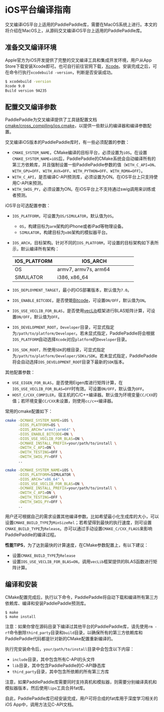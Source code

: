 # iOS平台编译指南
交叉编译iOS平台上适用的PaddlePaddle库，需要在MacOS系统上进行。本文的将介绍在MacOS上，从源码交叉编译iOS平台上适用的PaddlePaddle库。

## 准备交叉编译环境
Apple官方为iOS开发提供了完整的交叉编译工具和集成开发环境，用户从App Store下载安装Xcode即可。也可自行前往官网下载，[Xcode](https://developer.apple.com/cn/xcode/)。安装完成之后，可在命令行执行`xcodebuild -version`，判断是否安装成功。

```bash
$ xcodebuild -version
Xcode 9.0
Build version 9A235
```

## 配置交叉编译参数

PaddlePaddle为交叉编译提供了工具链配置文档[cmake/cross_compiling/ios.cmake](https://github.com/PaddlePaddle/Paddle/blob/develop/cmake/cross_compiling/ios.cmake)，以提供一些默认的编译器和编译参数配置。

交叉编译iOS版本的PaddlePaddle库时，有一些必须配置的参数：

- `CMAKE_SYSTEM_NAME`，CMake编译的目标平台，必须设置为`iOS`。在设置`CMAKE_SYSTEM_NAME=iOS`后，PaddlePaddle的CMake系统会自动编译所有的第三方依赖库，并且强制设置一些PaddlePaddle参数的值（`WITH_C_API=ON`、`WITH_GPU=OFF`、`WITH_AVX=OFF`、`WITH_PYTHON=OFF`、`WITH_RDMA=OFF`）。
- `WITH_C_API`，是否编译C-API预测库，必须设置为ON。在iOS平台上只支持使用C-API来预测。
- `WITH_SWIG_PY`，必须设置为ON。在iOS平台上不支持通过swig调用来训练或者预测。

iOS平台可选配置参数：

- `IOS_PLATFORM`，可设置为`OS/SIMULATOR`，默认值为`OS`。
  - `OS`，构建目标为`arm`架构的iPhone或者iPad等物理设备。
  - `SIMULATOR`，构建目标为`x86`架构的模拟器平台。
- `IOS_ARCH`，目标架构。针对不同的`IOS_PLATFORM`，可设置的目标架构如下表所示，默认编译所有架构：

    <table class="docutils">
    <colgroup>
      <col width="35%" />
      <col width="65%" />
    </colgroup>
    <thead valign="bottom">
      <tr class="row-odd">
      <th class="head">IOS_PLATFORM</th>
      <th class="head">IOS_ARCH</th>
    </tr>
    </thead>
    <tbody valign="top">
      <tr class="row-even">
      <td>OS</td>
      <td>armv7, armv7s, arm64 </td>
    </tr>
    <tr class="row-odd">
      <td>SIMULATOR</td>
      <td>i386, x86_64 </td>
    </tr>
    </tbody>
    </table>

- `IOS_DEPLOYMENT_TARGET`，最小的iOS部署版本，默认值为`7.0`。
- `IOS_ENABLE_BITCODE`，是否使能[Bitcode](https://developer.apple.com/library/content/documentation/IDEs/Conceptual/AppDistributionGuide/AppThinning/AppThinning.html#//apple_ref/doc/uid/TP40012582-CH35-SW3)，可设置`ON/OFF`，默认值为`ON`。
- `IOS_USE_VECLIB_FOR_BLAS`，是否使用[vecLib](https://developer.apple.com/documentation/accelerate/veclib)框架进行BLAS矩阵计算，可设置`ON/OFF`，默认值为`OFF`。
- `IOS_DEVELOPMENT_ROOT`，`Developer`目录，可显式指定为`/path/to/platform/Developer`。若未显式指定，PaddlePaddle将会根据`IOS_PLATFORM`自动选择`Xcode`对应`platform`的`Developer`目录。
- `IOS_SDK_ROOT`，所使用`SDK`的根目录，可显式指定为`/path/to/platform/Developer/SDKs/SDK`。若未显式指定，PaddlePaddle将会自动选择`IOS_DEVELOPMENT_ROOT`目录下最新的`SDK`版本。

其他配置参数：

- `USE_EIGEN_FOR_BLAS`，是否使用Eigen库进行矩阵计算，在`IOS_USE_VECLIB_FOR_BLAS=OFF`时有效。可设置`ON/OFF`，默认值为`OFF`。
- `HOST_C/CXX_COMPILER`，宿主机的C/C++编译器。默认值为环境变量`CC/CXX`的值；若环境变量`CC/CXX`未设置，则使用`cc/c++`编译器。

常用的cmake配置如下：

```bash
cmake -DCMAKE_SYSTEM_NAME=iOS \
      -DIOS_PLATFORM=OS \
      -DIOS_ARCH="armv7;arm64" \
      -DIOS_ENABLE_BITCODE=ON \
      -DIOS_USE_VECLIB_FOR_BLAS=ON \
      -DCMAKE_INSTALL_PREFIX=your/path/to/install \
      -DWITH_C_API=ON \
      -DWITH_TESTING=OFF \
      -DWITH_SWIG_PY=OFF \
      ..
```

```bash
cmake -DCMAKE_SYSTEM_NAME=iOS \
      -DIOS_PLATFORM=SIMULATOR \
      -DIOS_ARCH="x86_64" \
      -DIOS_USE_VECLIB_FOR_BLAS=ON \
      -DCMAKE_INSTALL_PREFIX=your/path/to/install \
      -DWITH_C_API=ON \
      -DWITH_TESTING=OFF \
      -DWITH_SWIG_PY=OFF \
      ..
```

用户还可根据自己的需求设置其他编译参数。比如希望最小化生成库的大小，可以设置`CMAKE_BUILD_TYPE`为`MinSizeRel`；若希望得到最快的执行速度，则可设置`CMAKE_BUILD_TYPE`为`Release`。亦可以通过手动设置`CMAKE_C/CXX_FLAGS`来影响PaddlePaddle的编译过程。

**性能TIPS**，为了达到最快的计算速度，在CMake参数配置上，有以下建议：

- 设置`CMAKE_BUILD_TYPE`为`Release`
- 设置`IOS_USE_VECLIB_FOR_BLAS=ON`，调用`vecLib`框架提供的BLAS函数进行矩阵计算。

## 编译和安装

CMake配置完成后，执行以下命令，PaddlePaddle将自动下载和编译所有第三方依赖库、编译和安装PaddlePaddle预测库。

```
$ make
$ make install
```

注意：如果你曾在源码目录下编译过其他平台的PaddlePaddle库，请先使用`rm -rf`命令删除`third_party`目录和`build`目录，以确保所有的第三方依赖库和PaddlePaddle代码都是针对新的CMake配置重新编译的。

执行完安装命令后，`your/path/to/install`目录中会包含以下内容：

- `include`目录，其中包含所有C-API的头文件
- `lib`目录，其中包含PaddlePaddle的C-API静态库
- `third_party`目录，其中包含所依赖的所有第三方库

注意，如果PaddlePaddle库需要同时支持真机和模拟器，则需要分别编译真机和模拟器版本，然后使用`lipo`工具合并fat库。

自此，PaddlePaddle库已经安装完成，用户可将合成的fat库用于深度学习相关的iOS App中，调用方法见C-API文档。
